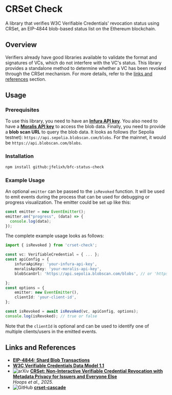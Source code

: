 # CRSet Check

A library that verifies W3C Verifiable Credentials' revocation status using CRSet, an EIP-4844 blob-based status list on the Ethereum blockchain.

## Overview

Verifiers already have good libraries available to validate the format and signatures of VCs, which do not interfere with the VC's status. This library provides a standalone method to determine whether a VC has been revoked through the CRSet mechanism. For more details, refer to the [links and references](#links-and-references) section.

## Usage

### Prerequisites

To use this library, you need to have an **[Infura API key](https://support.infura.io/account/api-keys/create-new-key)**. You also need to have a **[Moralis API key](https://docs.moralis.com/2.0/web3-data-api/evm/get-your-api-key)** to access the blob data. Finally, you need to provide a **blob scan URL** to query the blob data. It looks as follows (for Sepolia testnet): `https://api.sepolia.blobscan.com/blobs`. For the mainnet, it would be `https://api.blobscan.com/blobs`.

### Installation

```bash
npm install github:jfelixh/bfc-status-check
```

### Example Usage

An optional `emitter` can be passed to the `isRevoked` function. It will be used to emit events during the process that can be used for debugging or progress visualization. The emitter could be set up like this:

```typescript
const emitter = new EventEmitter();
emitter.on("progress", (data) => {
  console.log(data);
});
```

The complete example usage looks as follows:

```typescript
import { isRevoked } from 'crset-check';

const vc: VerifiableCredential = { ... };
const apiConfig = {
    infuraApiKey: 'your-infura-api-key',
    moralisApiKey: 'your-moralis-api-key',
    blobScanUrl: 'https://api.sepolia.blobscan.com/blobs', // or 'https://api.blobscan.com/blobs'

};
const options = {
    emitter: new EventEmitter(),
    clientId: 'your-client-id',
};

const isRevoked = await isRevoked(vc, apiConfig, options);
console.log(isRevoked); // true or false
```

Note that the `clientId` is optional and can be used to identify one of multiple clients/users in the emitted events.

## Links and References

- **[EIP-4844: Shard Blob Transactions](https://eips.ethereum.org/EIPS/eip-4844)**
- **[W3C Verifiable Credentials Data Model 1.1](https://www.w3.org/TR/vc-data-model/)**
- ![arXiv](https://img.shields.io/badge/arXiv-2501.17089-b31b1b.svg)
  **[CRSet: Non-Interactive Verifiable Credential Revocation with Metadata Privacy for Issuers and Everyone Else](https://arxiv.org/abs/2501.17089)**  
  _Hoops et al., 2025._
- ![GitHub](https://img.shields.io/badge/GitHub-padded--bloom--filter--cascade-blue?logo=github)
  **[crset-cascade](https://github.com/jfelixh/crset-cascade/)**
